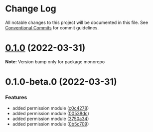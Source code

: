 # Change Log

All notable changes to this project will be documented in this file.
See [Conventional Commits](https://conventionalcommits.org) for commit guidelines.

# [0.1.0](https://github.com/Karthikmani345/lerna-monorepo/compare/v0.1.0-beta.0...v0.1.0) (2022-03-31)

**Note:** Version bump only for package monorepo





# 0.1.0-beta.0 (2022-03-31)


### Features

* added permission module ([c0c4278](https://github.com/Karthikmani345/lerna-monorepo/commit/c0c4278b927f277c66bab08183130840fadfe39d))
* added permission module ([00538dc](https://github.com/Karthikmani345/lerna-monorepo/commit/00538dccbcebb1158d75b501a74d1bfcdff61e6e))
* added permission module ([3750a34](https://github.com/Karthikmani345/lerna-monorepo/commit/3750a346a4a288445ee9d662f871764c2895df12))
* added permission module ([0b5c709](https://github.com/Karthikmani345/lerna-monorepo/commit/0b5c709fc7135387e6178ff0daf28a18121b2e2f))
